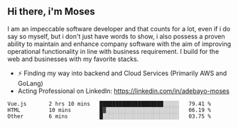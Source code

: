 ## Hi there, i'm Moses

I am an impeccable software developer and that counts for a lot, even if i do say so myself, but i don't just have words to show, i also possess a proven ability to maintain and enhance company software with the aim of improving operational functionality in line with business requirement. I build for the web and businesses with my favorite stacks.
- ⚡ Finding my way into backend and Cloud Services (Primarily AWS and GoLang)
- Acting Professional on LinkedIn: https://linkedin.com/in/adebayo-moses

<!--START_SECTION:waka-->

```text
Vue.js       2 hrs 10 mins   ████████████████████░░░░░   79.41 %
HTML         10 mins         █▓░░░░░░░░░░░░░░░░░░░░░░░   06.19 %
Other        6 mins          █░░░░░░░░░░░░░░░░░░░░░░░░   03.75 %
```

<!--END_SECTION:waka-->
